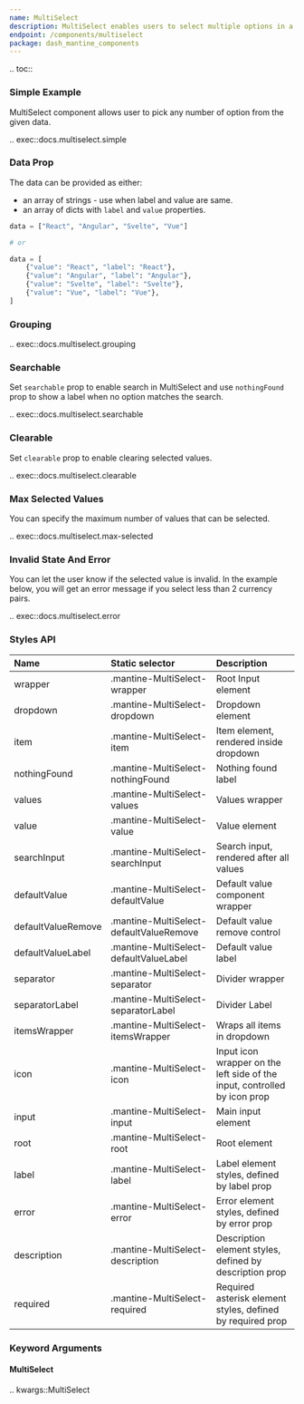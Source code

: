 ```yaml
---
name: MultiSelect
description: MultiSelect enables users to select multiple options in a dropdown.
endpoint: /components/multiselect
package: dash_mantine_components
---
```


.. toc::

### Simple Example

MultiSelect component allows user to pick any number of option from the given data.

.. exec::docs.multiselect.simple

### Data Prop

The data can be provided as either:
* an array of strings - use when label and value are same.
* an array of dicts with `label` and `value` properties.

```python
data = ["React", "Angular", "Svelte", "Vue"]

# or

data = [
    {"value": "React", "label": "React"},
    {"value": "Angular", "label": "Angular"},
    {"value": "Svelte", "label": "Svelte"},
    {"value": "Vue", "label": "Vue"},
]
```

### Grouping

.. exec::docs.multiselect.grouping


### Searchable

Set `searchable` prop to enable search in MultiSelect and use `nothingFound` prop to show a label when no option
matches the search.

.. exec::docs.multiselect.searchable

### Clearable

Set `clearable` prop to enable clearing selected values.

.. exec::docs.multiselect.clearable

### Max Selected Values

You can specify the maximum number of values that can be selected.

.. exec::docs.multiselect.max-selected

### Invalid State And Error

You can let the user know if the selected value is invalid. In the example below, you will get an error message if you
select less than 2 currency pairs.

.. exec::docs.multiselect.error

### Styles API

| Name               | Static selector                         | Description                                                               |
|:-------------------|:----------------------------------------|:--------------------------------------------------------------------------|
| wrapper            | .mantine-MultiSelect-wrapper            | Root Input element                                                        |
| dropdown           | .mantine-MultiSelect-dropdown           | Dropdown element                                                          |
| item               | .mantine-MultiSelect-item               | Item element, rendered inside dropdown                                    |
| nothingFound       | .mantine-MultiSelect-nothingFound       | Nothing found label                                                       |
| values             | .mantine-MultiSelect-values             | Values wrapper                                                            |
| value              | .mantine-MultiSelect-value              | Value element                                                             |
| searchInput        | .mantine-MultiSelect-searchInput        | Search input, rendered after all values                                   |
| defaultValue       | .mantine-MultiSelect-defaultValue       | Default value component wrapper                                           |
| defaultValueRemove | .mantine-MultiSelect-defaultValueRemove | Default value remove control                                              |
| defaultValueLabel  | .mantine-MultiSelect-defaultValueLabel  | Default value label                                                       |
| separator          | .mantine-MultiSelect-separator          | Divider wrapper                                                           |
| separatorLabel     | .mantine-MultiSelect-separatorLabel     | Divider Label                                                             |
| itemsWrapper       | .mantine-MultiSelect-itemsWrapper       | Wraps all items in dropdown                                               |
| icon               | .mantine-MultiSelect-icon               | Input icon wrapper on the left side of the input, controlled by icon prop |
| input              | .mantine-MultiSelect-input              | Main input element                                                        |
| root               | .mantine-MultiSelect-root               | Root element                                                              |
| label              | .mantine-MultiSelect-label              | Label element styles, defined by label prop                               |
| error              | .mantine-MultiSelect-error              | Error element styles, defined by error prop                               |
| description        | .mantine-MultiSelect-description        | Description element styles, defined by description prop                   |
| required           | .mantine-MultiSelect-required           | Required asterisk element styles, defined by required prop                |

### Keyword Arguments

#### MultiSelect

.. kwargs::MultiSelect
